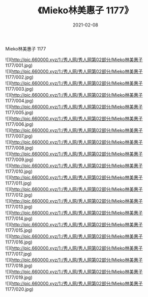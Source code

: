 ﻿---
layout: post
title:  《Mieko林美惠子 1177》
date:   2021-02-08
img: http://pic.660000.xyz/1:/秀人网/秀人网第02部分/Mieko林美惠子 1177/000.jpg
categories: [美女, 清纯, 唯美]
---

Mieko林美惠子 1177

  ![](http://pic.660000.xyz/1:/秀人网/秀人网第02部分/Mieko林美惠子 1177/001.jpg) <br> ![](http://pic.660000.xyz/1:/秀人网/秀人网第02部分/Mieko林美惠子 1177/002.jpg) <br> ![](http://pic.660000.xyz/1:/秀人网/秀人网第02部分/Mieko林美惠子 1177/003.jpg) <br> ![](http://pic.660000.xyz/1:/秀人网/秀人网第02部分/Mieko林美惠子 1177/004.jpg) <br> ![](http://pic.660000.xyz/1:/秀人网/秀人网第02部分/Mieko林美惠子 1177/005.jpg) <br> ![](http://pic.660000.xyz/1:/秀人网/秀人网第02部分/Mieko林美惠子 1177/006.jpg) <br> ![](http://pic.660000.xyz/1:/秀人网/秀人网第02部分/Mieko林美惠子 1177/007.jpg) <br> ![](http://pic.660000.xyz/1:/秀人网/秀人网第02部分/Mieko林美惠子 1177/008.jpg) <br> ![](http://pic.660000.xyz/1:/秀人网/秀人网第02部分/Mieko林美惠子 1177/009.jpg) <br> ![](http://pic.660000.xyz/1:/秀人网/秀人网第02部分/Mieko林美惠子 1177/010.jpg) <br> ![](http://pic.660000.xyz/1:/秀人网/秀人网第02部分/Mieko林美惠子 1177/011.jpg) <br> ![](http://pic.660000.xyz/1:/秀人网/秀人网第02部分/Mieko林美惠子 1177/012.jpg) <br> ![](http://pic.660000.xyz/1:/秀人网/秀人网第02部分/Mieko林美惠子 1177/013.jpg) <br> ![](http://pic.660000.xyz/1:/秀人网/秀人网第02部分/Mieko林美惠子 1177/014.jpg) <br> ![](http://pic.660000.xyz/1:/秀人网/秀人网第02部分/Mieko林美惠子 1177/015.jpg) <br> ![](http://pic.660000.xyz/1:/秀人网/秀人网第02部分/Mieko林美惠子 1177/016.jpg) <br> ![](http://pic.660000.xyz/1:/秀人网/秀人网第02部分/Mieko林美惠子 1177/017.jpg) <br> ![](http://pic.660000.xyz/1:/秀人网/秀人网第02部分/Mieko林美惠子 1177/018.jpg) <br> ![](http://pic.660000.xyz/1:/秀人网/秀人网第02部分/Mieko林美惠子 1177/019.jpg) <br> ![](http://pic.660000.xyz/1:/秀人网/秀人网第02部分/Mieko林美惠子 1177/020.jpg) <br>